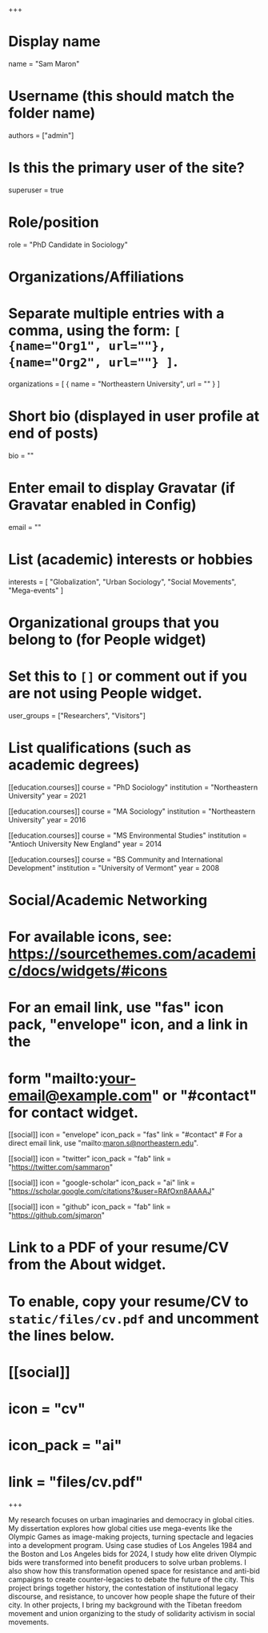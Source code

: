+++
# Display name
name = "Sam Maron"

# Username (this should match the folder name)
authors = ["admin"]

# Is this the primary user of the site?
superuser = true

# Role/position
role = "PhD Candidate in Sociology"

# Organizations/Affiliations
#   Separate multiple entries with a comma, using the form: `[ {name="Org1", url=""}, {name="Org2", url=""} ]`.
organizations = [ { name = "Northeastern University", url = "" } ]

# Short bio (displayed in user profile at end of posts)
bio = ""

# Enter email to display Gravatar (if Gravatar enabled in Config)
email = ""

# List (academic) interests or hobbies
interests = [
    "Globalization",
    "Urban Sociology",
    "Social Movements",
    "Mega-events"
]

# Organizational groups that you belong to (for People widget)
#   Set this to `[]` or comment out if you are not using People widget.
user_groups = ["Researchers", "Visitors"]

# List qualifications (such as academic degrees)
[[education.courses]]
  course = "PhD Sociology"
  institution = "Northeastern University"
  year = 2021

[[education.courses]]
  course = "MA Sociology"
  institution = "Northeastern University"
  year = 2016

[[education.courses]]
  course = "MS Environmental Studies"
  institution = "Antioch University New England"
  year = 2014

[[education.courses]]
  course = "BS Community and International Development"
  institution = "University of Vermont"
  year = 2008

# Social/Academic Networking
# For available icons, see: https://sourcethemes.com/academic/docs/widgets/#icons
#   For an email link, use "fas" icon pack, "envelope" icon, and a link in the
#   form "mailto:your-email@example.com" or "#contact" for contact widget.

[[social]]
  icon = "envelope"
  icon_pack = "fas"
  link = "#contact"  # For a direct email link, use "mailto:maron.s@northeastern.edu".

[[social]]
  icon = "twitter"
  icon_pack = "fab"
  link = "https://twitter.com/sammaron"

[[social]]
  icon = "google-scholar"
  icon_pack = "ai"
  link = "https://scholar.google.com/citations?&user=RAfOxn8AAAAJ"

[[social]]
  icon = "github"
  icon_pack = "fab"
  link = "https://github.com/sjmaron"

# Link to a PDF of your resume/CV from the About widget.
# To enable, copy your resume/CV to `static/files/cv.pdf` and uncomment the lines below.
# [[social]]
#   icon = "cv"
#   icon_pack = "ai"
#   link = "files/cv.pdf"

+++

My research focuses on urban imaginaries and democracy in global cities. My dissertation explores how global cities use mega-events like the Olympic Games as image-making projects, turning spectacle and legacies into a development program. Using case studies of Los Angeles 1984 and the Boston and Los Angeles bids for 2024, I study how elite driven Olympic bids were transformed into benefit producers to solve urban problems. I also show how this transformation opened space for resistance and anti-bid campaigns to create counter-legacies to debate the future of the city. This project brings together history, the contestation of institutional legacy discourse, and resistance, to uncover how people shape the future of their city. In other projects, I bring my background with the Tibetan freedom movement and union organizing to the study of solidarity activism in social movements.
